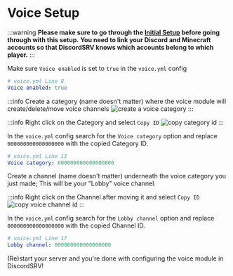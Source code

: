# Voice Setup

:::warning
**Please make sure to go through the [Initial Setup](initial-setup.mdx) before going through with this setup.**
**You need to link your Discord and Minecraft accounts so that DiscordSRV knows which accounts belong to which player.**
:::

Make sure `Voice enabled` is set to `true` in the `voice.yml` config

```yaml
# voice.yml Line 8
Voice enabled: true
```

:::info
Create a category (name doesn't matter) where the voice module will create/delete/move voice channels
![create a voice category](/assets/create_voice_category.png)
:::

:::info
Right click on the Category and select `Copy ID`
![copy category id](/assets/copy_category_id.png)
:::

In the `voice.yml` config search for the `Voice category` option and replace `000000000000000000` with the copied Category ID.
```yaml
# voice.yml Line 13
Voice category: 000000000000000000
```

Create a channel (name doesn't matter) underneath the voice category you just made; This will be your "Lobby" voice channel.

:::info
Right click on the Channel after moving it and select `Copy ID`
![copy voice channel id](/assets/copy_voice_channel_id.png)
:::

In the `voice.yml` config search for the `Lobby channel` option and replace `000000000000000000` with the copied Channel ID.
```yaml
# voice.yml Line 17
Lobby channel: 000000000000000000
```

(Re)start your server and you're done with configuring the voice module in DiscordSRV!
